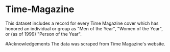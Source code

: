 # Time-Magazine
This dataset includes a record for every Time Magazine cover which has honored an individual or group as "Men of the Year", "Women of the Year", or (as of 1999) "Person of the Year".

#Acknowledgements
The data was scraped from Time Magazine's website.
